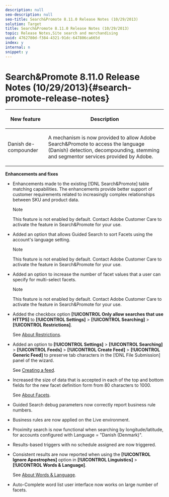 ```yaml
---
description: null
seo-description: null
seo-title: Search&Promote 8.11.0 Release Notes (10/29/2013)
solution: Target
title: Search&Promote 8.11.0 Release Notes (10/29/2013)
topic: Release Notes,Site search and merchandising
uuid: 4762780d-f384-4321-91dc-647806ca665d
index: y
internal: n
snippet: y
---
```


# Search&Promote 8.11.0 Release Notes (10/29/2013){#search-promote-release-notes}

<table id="table_27B1D387802541DB80C450DEB838D020"> 
 <thead> 
  <tr> 
   <th colname="col1" class="entry"> <p>New feature </p> </th> 
   <th colname="col2" class="entry"> <p>Description </p> </th> 
  </tr> 
 </thead>
 <tbody> 
  <tr> 
   <td colname="col1"> <p> Danish de-compounder </p> </td> 
   <td colname="col2"> <p> A mechanism is now provided to allow <span class="keyword"> Adobe Search&amp;Promote</span> to access the language (Danish) detection, decompounding, stemming and segmentor services provided by Adobe. </p> </td> 
  </tr> 
 </tbody> 
</table>

**Enhancements and fixes**

* Enhancements made to the existing [!DNL Search&Promote] table matching capabilities. The enhancements provide better support of customer requirements related to increasingly complex relationships between SKU and product data.

  >[!NOTE]
  >
  >This feature is not enabled by default. Contact Adobe Customer Care to activate the feature in Search&Promote for your use.

* Added an option that allows Guided Search to sort Facets using the account's language setting.

  >[!NOTE]
  >
  >This feature is not enabled by default. Contact Adobe Customer Care to activate the feature in Search&Promote for your use.

* Added an option to increase the number of facet values that a user can specify for multi-select facets.

  >[!NOTE]
  >
  >This feature is not enabled by default. Contact Adobe Customer Care to activate the feature in Search&Promote for your use.

* Added the checkbox option **[!UICONTROL Only allow searches that use HTTPS]** to **[!UICONTROL Settings]** > **[!UICONTROL Searching]** > **[!UICONTROL Restrictions]**.

  See [About Restrictions](../c-about-settings-menu/c-about-searching-menu.md#concept_B5B527E04EBF4E9AB5956EEF881DDBF1). 

* Added an option to **[!UICONTROL Settings]** > **[!UICONTROL Searching]** > **[!UICONTROL Feeds]** > **[!UICONTROL Create Feed]** > **[!UICONTROL Generic Feed]** to preserve tab characters in the [!DNL File Submission] panel of the wizard.

  See [Creating a feed](../c-about-settings-menu/c-about-searching-menu.md#task_63179C1FC359497483CD6CE13FD1C250). 

* Increased the size of data that is accepted in each of the top and bottom fields for the new facet definition form from 80 characters to 1000.

  See [About Facets](../c-about-design-menu/c-about-facets.md#concept_FA912B3B41EE493DB2F492D188457FF5). 

* Guided Search debug parameters now correctly report business rule numbers. 
* Business rules are now applied on the Live environment. 
* Proximity search is now functional when searching by longitude/latitude, for accounts configured with Language = "Danish (Denmark)". 
* Results-based triggers with no schedule assigned are now triggered. 
* Consistent results are now reported when using the **[!UICONTROL Ignore Apostrophes]** option in **[!UICONTROL Linguistics]** > **[!UICONTROL Words & Language]**.

  See [About Words & Language](../c-about-linguistics-menu/c-about-words-and-language.md#concept_CEB4B9576F3C4E2EB87B352EEC738D79). 

* Auto-Complete word list user interface now works on large number of facets.

